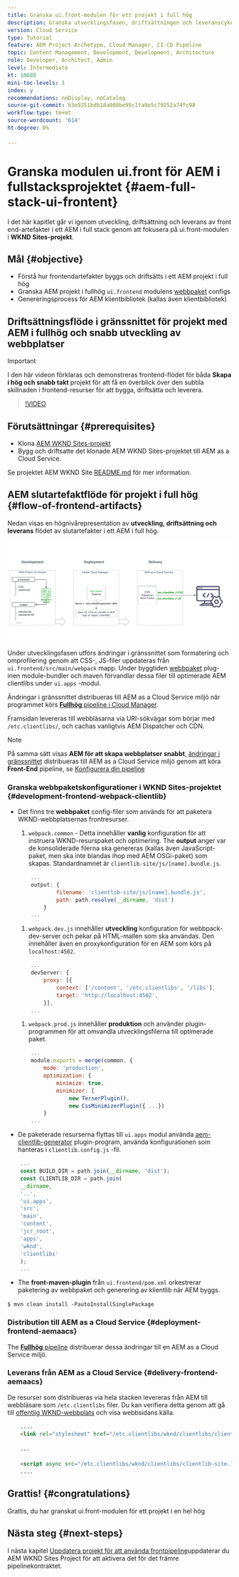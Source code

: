 ```yaml
---
title: Granska ui.front-modulen för ett projekt i full hög
description: Granska utvecklingsfasen, driftsättningen och leveranscykeln för ett webbaserat AEM Sites-projekt i full hög.
version: Cloud Service
type: Tutorial
feature: AEM Project Archetype, Cloud Manager, CI-CD Pipeline
topic: Content Management, Development, Development, Architecture
role: Developer, Architect, Admin
level: Intermediate
kt: 10689
mini-toc-levels: 1
index: y
recommendations: noDisplay, noCatalog
source-git-commit: b3e9251bdb18a008be95c1fa9e5c79252a74fc98
workflow-type: tm+mt
source-wordcount: '614'
ht-degree: 0%

---
```



# Granska modulen ui.front för AEM i fullstacksprojektet {#aem-full-stack-ui-frontent}

I det här kapitlet går vi igenom utveckling, driftsättning och leverans av front end-artefakter i ett AEM i full stack genom att fokusera på ui.front-modulen i __WKND Sites-projekt__.


## Mål {#objective}

* Förstå hur frontendartefakter byggs och driftsätts i ett AEM projekt i full hög
* Granska AEM projekt i fullhög `ui.frontend` modulens [webbpaket](https://webpack.js.org/) configs
* Genereringsprocess för AEM klientbibliotek (kallas även klientbibliotek)

## Driftsättningsflöde i gränssnittet för projekt med AEM i fullhög och snabb utveckling av webbplatser

>[!IMPORTANT]
>
>I den här videon förklaras och demonstreras frontend-flödet för båda **Skapa i hög och snabb takt** projekt för att få en överblick över den subtila skillnaden i frontend-resurser för att bygga, driftsätta och leverera.

>[!VIDEO](https://video.tv.adobe.com/v/3409344?quality=12&learn=on)

## Förutsättningar {#prerequisites}


* Klona [AEM WKND Sites-projekt](https://github.com/adobe/aem-guides-wknd)
* Bygg och driftsatte det klonade AEM WKND Sites-projektet till AEM as a Cloud Service.

Se projektet AEM WKND Site [README.md](https://github.com/adobe/aem-guides-wknd/blob/main/README.md) för mer information.

## AEM slutartefaktflöde för projekt i full hög {#flow-of-frontend-artifacts}

Nedan visas en högnivårepresentation av __utveckling, driftsättning och leverans__ flödet av slutartefakter i ett AEM i full hög.

![Utveckling, driftsättning och leverans av frontend-artefakter](assets/Dev-Deploy-Delivery-AEM-Project.png)


Under utvecklingsfasen utförs ändringar i gränssnittet som formatering och omprofilering genom att CSS-, JS-filer uppdateras från `ui.frontend/src/main/webpack` mapp. Under byggtiden [webbpaket](https://webpack.js.org/) plug-inen module-bundler och maven förvandlar dessa filer till optimerade AEM clientlibs under `ui.apps` -modul.

Ändringar i gränssnittet distribueras till AEM as a Cloud Service miljö när programmet körs [__Fullhög__ pipeline i Cloud Manager](https://experienceleague.adobe.com/docs/experience-manager-cloud-service/content/implementing/using-cloud-manager/cicd-pipelines/introduction-ci-cd-pipelines.html).

Framsidan levereras till webbläsarna via URI-sökvägar som börjar med `/etc.clientlibs/`, och cachas vanligtvis AEM Dispatcher och CDN.


>[!NOTE]
>
> På samma sätt visas __AEM för att skapa webbplatser snabbt__, [ändringar i gränssnittet](https://experienceleague.adobe.com/docs/experience-manager-cloud-service/content/sites/administering/site-creation/quick-site/customize-theme.html) distribueras till AEM as a Cloud Service miljö genom att köra __Front-End__ pipeline, se [Konfigurera din pipeline](https://experienceleague.adobe.com/docs/experience-manager-cloud-service/content/sites/administering/site-creation/quick-site/pipeline-setup.html)

### Granska webbpaketskonfigurationer i WKND Sites-projektet {#development-frontend-webpack-clientlib}

* Det finns tre __webbpaket__ config-filer som används för att paketera WKND-webbplatsernas frontresurser.

   1. `webpack.common` - Detta innehåller __vanlig__ konfiguration för att instruera WKND-resurspaket och optimering. The __output__ anger var de konsoliderade filerna ska genereras (kallas även JavaScript-paket, men ska inte blandas ihop med AEM OSGi-paket) som skapas. Standardnamnet är `clientlib-site/js/[name].bundle.js`.

   ```javascript
       ...
       output: {
               filename: 'clientlib-site/js/[name].bundle.js',
               path: path.resolve(__dirname, 'dist')
           }
       ...    
   ```

   1. `webpack.dev.js` innehåller __utveckling__ konfiguration för webbpack-dev-server och pekar på HTML-mallen som ska användas. Den innehåller även en proxykonfiguration för en AEM som körs på `localhost:4502`.

   ```javascript
       ...
       devServer: {
           proxy: [{
               context: ['/content', '/etc.clientlibs', '/libs'],
               target: 'http://localhost:4502',
           }],
       ...    
   ```

   1. `webpack.prod.js` innehåller __produktion__ och använder plugin-programmen för att omvandla utvecklingsfilerna till optimerade paket.

   ```javascript
       ...
       module.exports = merge(common, {
           mode: 'production',
           optimization: {
               minimize: true,
               minimizer: [
                   new TerserPlugin(),
                   new CssMinimizerPlugin({ ...})
           }
       ...    
   ```


* De paketerade resurserna flyttas till `ui.apps` modul använda [aem-clientlib-generator](https://www.npmjs.com/package/aem-clientlib-generator) plugin-program, använda konfigurationen som hanteras i `clientlib.config.js` -fil.

```javascript
    ...
    const BUILD_DIR = path.join(__dirname, 'dist');
    const CLIENTLIB_DIR = path.join(
    __dirname,
    '..',
    'ui.apps',
    'src',
    'main',
    'content',
    'jcr_root',
    'apps',
    'wknd',
    'clientlibs'
    );
    ...
```

* The __front-maven-plugin__ från `ui.frontend/pom.xml` orkestrerar paketering av webbpaket och generering av klientlib när AEM byggs.

`$ mvn clean install -PautoInstallSinglePackage`

### Distribution till AEM as a Cloud Service {#deployment-frontend-aemaacs}

The [__Fullhög__ pipeline](https://experienceleague.adobe.com/docs/experience-manager-cloud-service/content/implementing/using-cloud-manager/cicd-pipelines/introduction-ci-cd-pipelines.html?#full-stack-pipeline) distribuerar dessa ändringar till en AEM as a Cloud Service miljö.


### Leverans från AEM as a Cloud Service {#delivery-frontend-aemaacs}

De resurser som distribueras via hela stacken levereras från AEM till webbläsare som `/etc.clientlibs` filer. Du kan verifiera detta genom att gå till [offentlig WKND-webbplats](https://wknd.site/content/wknd/us/en.html) och visa webbsidans källa.

```html
    ....
    <link rel="stylesheet" href="/etc.clientlibs/wknd/clientlibs/clientlib-site.lc-181cd4102f7f49aa30eea548a7715c31-lc.min.css" type="text/css">

    ...

    <script async src="/etc.clientlibs/wknd/clientlibs/clientlib-site.lc-d4e7c03fe5c6a405a23b3ca1cc3dcd3d-lc.min.js"></script>
    ....
```

## Grattis! {#congratulations}

Grattis, du har granskat ui.front-modulen för ett projekt i en hel hög

## Nästa steg {#next-steps}

I nästa kapitel [Uppdatera projekt för att använda frontpipeline](update-project.md)uppdaterar du AEM WKND Sites Project för att aktivera det för det främre pipelinekontraktet.
